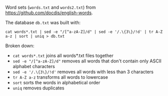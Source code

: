 Word sets (`words.txt` and `words2.txt`) from https://github.com/docdis/english-words.

The database `db.txt` was built with:

    cat words*.txt | sed -e "/[^a-zA-Z]/d" | sed -e '/.\{3\}/!d' | tr A-Z a-z | sort | uniq > db.txt

Broken down:
* `cat words*.txt` joins all words\*.txt files together
* `sed -e "/[^a-zA-Z]/d"` removes all words that don't contain only ASCII alphabet characters
* `sed -e '/.\{3\}/!d'` removes all words with less than 3 characters
* `tr A-Z a-z` transforms all words to lowercase
* `sort` sorts the words in alphabetical order
* `uniq` removes duplicates
